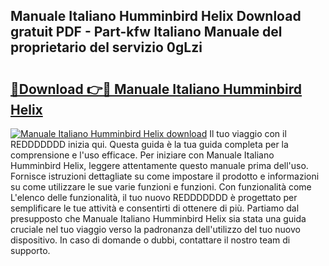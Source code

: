 ## Manuale Italiano Humminbird Helix Download gratuit PDF - Part-kfw Italiano Manuale del proprietario del servizio 0gLzi

# <h2><a href="http://dffom9.blite.top/?on=Manuale+Italiano+Humminbird+Helix">🔗Download 👉🔴 Manuale Italiano Humminbird Helix</a></h2>

[![Manuale Italiano Humminbird Helix download](https://i.imgur.com/lujVjoI.png)](http://dffom9.blite.top/?on=Manuale+Italiano+Humminbird+Helix)
Il tuo viaggio con il REDDDDDDD inizia qui. Questa guida è la tua guida completa per la comprensione e l'uso efficace. Per iniziare con Manuale Italiano Humminbird Helix, leggere attentamente questo manuale prima dell'uso. Fornisce istruzioni dettagliate su come impostare il prodotto e informazioni su come utilizzare le sue varie funzioni e funzioni. Con funzionalità come L'elenco delle funzionalità, il tuo nuovo REDDDDDDD è progettato per semplificare le tue attività e consentirti di ottenere di più. Partiamo dal presupposto che Manuale Italiano Humminbird Helix sia stata una guida cruciale nel tuo viaggio verso la padronanza dell'utilizzo del tuo nuovo dispositivo. In caso di domande o dubbi, contattare il nostro team di supporto.
